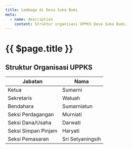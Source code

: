 ```yaml
---
title: Lembaga di Desa Suka Bumi
meta:
  - name: description
    content: Struktur organisasi UPPKS Desa Suka Bumi.
---
```


# {{ $page.title }}

## Struktur Organisasi UPPKS

| Jabatan             | Nama             |
| ------------------- | ---------------- |
| Ketua               | Sumarni          |
| Sekretaris          | Waluah           |
| Bendahara           | Sumarniatun      |
| Seksi Perdagangan   | Murniati         |
| Seksi Dana/Usaha    | Darwati          |
| Seksi Simpan Pinjam | Haryati          |
| Seksi Pemasaran     | Sri Setyaningsih |

